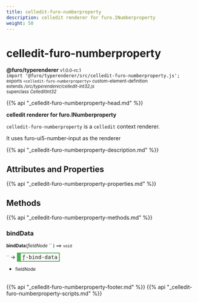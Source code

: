 ```yaml
---
title: celledit-furo-numberproperty
description: celledit renderer for furo.INumberproperty
weight: 50
---
```


# celledit-furo-numberproperty
**@furo/typerenderer** <small>v1.0.0-rc.1</small>
<br>`import '@furo/typerenderer/src/celledit-furo-numberproperty.js';`<small>
<br>exports `<celledit-furo-numberproperty>` custom-element-definition
<br>extends */src/typerenderer/celledit-int32.js*
<br>superclass *CelleditInt32*</small>

{{% api "_celledit-furo-numberproperty-head.md" %}}

**celledit renderer for furo.INumberproperty**

`celledit-furo-numberproperty` is a `celledit` context renderer.

It uses furo-ui5-number-input as the renderer

{{% api "_celledit-furo-numberproperty-description.md" %}}


## Attributes and Properties
{{% api "_celledit-furo-numberproperty-properties.md" %}}




## Methods
{{% api "_celledit-furo-numberproperty-methods.md" %}}


### **bindData**
<small>**bindData**(*fieldNode* `` ) ⟹ `void`</small>

<small>`` </small> →
<span  style="border-width:2px 2px 2px 10px; border-style: solid;border-color:  rgb(76, 175, 80);font-family:monospace; padding:2px 4px;">ƒ-bind-data</span>



- <small>fieldNode </small>
<br><br>




{{% api "_celledit-furo-numberproperty-footer.md" %}}
{{% api "_celledit-furo-numberproperty-scripts.md" %}}
